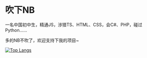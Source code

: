 # 吹下NB
一名中国初中生，精通JS，涉猎TS、HTML、CSS，会C#、PHP，碰过Python……

多的NB不吹了，欢迎支持下我的项目~

[![Top Langs](https://github-readme-stats.vercel.app/api/top-langs/?username=jwhgzs&layout=compact)](https://github.com/anuraghazra/github-readme-stats)
